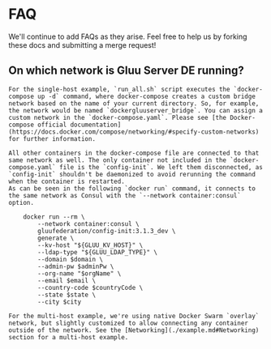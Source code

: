 # FAQ

We'll continue to add FAQs as they arise. Feel free to help us by forking these docs and submitting a merge request! 

## On which network is Gluu Server DE running?

    For the single-host example, `run_all.sh` script executes the `docker-compose up -d` command, where docker-compose creates a custom bridge network based on the name of your current directory. So, for example, the network would be named `dockergluuserver_bridge`. You can assign a custom network in the `docker-compose.yaml`. Please see [the Docker-compose official documentation](https://docs.docker.com/compose/networking/#specify-custom-networks) for further information.

    All other containers in the docker-compose file are connected to that same network as well. The only container not included in the `docker-compose.yaml` file is the `config-init`. We left them disconnected, as `config-init` shouldn't be daemonized to avoid rerunning the command when the container is restarted.
    As can be seen in the following `docker run` command, it connects to the same network as Consul with the `--network container:consul` option.

        docker run --rm \
            --network container:consul \
            gluufederation/config-init:3.1.3_dev \
            generate \
            --kv-host "${GLUU_KV_HOST}" \
            --ldap-type "${GLUU_LDAP_TYPE}" \
            --domain $domain \
            --admin-pw $adminPw \
            --org-name "$orgName" \
            --email $email \
            --country-code $countryCode \
            --state $state \
            --city $city

    For the multi-host example, we're using native Docker Swarm `overlay` network, but slightly customized to allow connecting any container outside of the network. See the [Networking](./example.md#Networking) section for a multi-host example.
